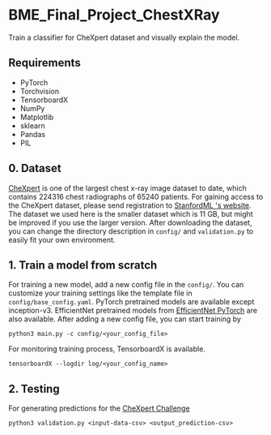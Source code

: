 # BME_Final_Project_ChestXRay
Train a classifier for CheXpert dataset and visually explain the model.

## Requirements
* PyTorch
* Torchvision
* TensorboardX
* NumPy
* Matplotlib
* sklearn
* Pandas
* PIL

## 0. Dataset
[CheXpert](https://arxiv.org/abs/1901.07031) is one of the largest chest x-ray image dataset to date, which contains 224316 chest radiographs of 65240 patients.
For gaining access to the CheXpert dataset, please send registration to [StanfordML 's website](https://stanfordmlgroup.github.io/competitions/chexpert/).
The dataset we used here is the smaller dataset which is 11 GB, but might be improved if you use the larger version. 
After downloading the dataset, you can change the directory description in `config/` and `validation.py` to easily fit your own environment.

## 1. Train a model from scratch
For training a new model, add a new config file in the `config/`. You can customize your training settings like the template file in `config/base_config.yaml`.
PyTorch pretrained models are available except inception-v3. EfficientNet pretrained models from [EfficientNet PyTorch](https://github.com/lukemelas/EfficientNet-PyTorch) are also available.
After adding a new config file, you can start training by
```
python3 main.py -c config/<your_config_file>
```
For monitoring training process, TensorboardX is available.
```
tensorboardX --logdir log/<your_config_name>
```

## 2. Testing
For generating predictions for the [CheXpert Challenge](https://stanfordmlgroup.github.io/competitions/chexpert/)
```
python3 validation.py <input-data-csv> <output_prediction-csv>
``` 